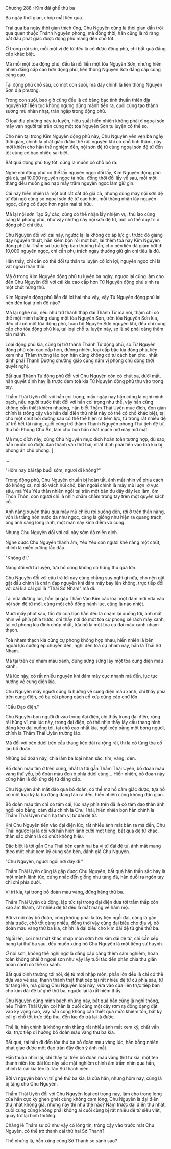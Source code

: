 




Chương 288 : Kim đái ghế thứ ba


Ba ngày thời gian, chớp mắt liền qua.

Trải qua ba ngày thời gian thích ứng, Chu Nguyên cũng là thời gian dần trôi qua quen thuộc Thánh Nguyên phong, mà đồng thời, hắn cũng là rõ ràng bắt đầu phát giác được động phủ mang đến chỗ tốt.

Ở trong nội sơn, mỗi một vị đệ tử đều là có được động phủ, chỉ bất quá đẳng cấp khác biệt.

Mà mỗi một tòa động phủ, đều là nối liền một tòa Nguyên Sơn, nhưng hiển nhiên đẳng cấp cao hơn động phủ, liên thông Nguyên Sơn đẳng cấp cũng càng cao.

Tại động phủ chỗ sâu, có một con suối, mà đây chính là liên thông Nguyên Sơn địa phương.

Trong con suối, bao giờ cũng đều là có bàng bạc tinh thuần thiên địa nguyên khí liên tục không ngừng dũng mãnh tiến ra, cuối cùng tạo thành sương mù nhàn nhạt, tràn ngập trong động phủ.

Ở loại địa phương này tu luyện, hiệu suất hiển nhiên không phải ở ngoại sơn mấy vạn người tại trên cùng một tòa Nguyên Sơn tu luyện có thể so.

Cho nên tại trong Kim Nguyên động phủ này, Chu Nguyên vẻn vẹn ba ngày thời gian, chính là phát giác được thể nội nguyên khí có chỗ tinh thâm, này mới khiến cho hắn thể nghiệm đến, nội sơn đệ tử cùng ngoại sơn đệ tử đến tột cùng có bao nhiêu sai biệt.

Bất quá động phủ tuy tốt, cũng là muốn có chỗ bỏ ra.

Nghe nói động phủ có thể lấy nguyên ngọc đổi lấy, Kim Nguyên động phủ giá cả, tại 10,000 nguyên ngọc tả hữu, đồng thời đổi lấy về sau, mỗi một tháng đều muốn giao nạp mấy trăm nguyên ngọc làm giữ gìn.

Cái này hiển nhiên là một bút rất đắt đỏ giá cả, nhưng cũng may nội sơn đệ tử đãi ngộ cũng so ngoại sơn đệ tử cao hơn, mỗi tháng nhận lấy nguyên ngọc, cũng có được hơn ngàn mai tả hữu.

Mà lại nội sơn Tạp Sự các, cũng có thể nhận lấy nhiệm vụ, thù lao cũng càng là phong phú, như vậy những này nội sơn đệ tử, mới có thể duy trì ở động phủ chi tiêu.

Chu Nguyên đối với cái này, ngược lại là không có áp lực gì, trước đó giảng dạy nguyên thuật, hắn kiếm bộn rồi một bút, lại thêm toà này Kim Nguyên động phủ là Thẩm sư trực tiếp ban thưởng hắn, cho nên liền đã giảm bớt đi 10,000 nguyên ngọc, chỉ cần phụ trách ngày thường giữ gìn chi tiêu là đủ.

Hắn thấy, chỉ cần có thể đối tự thân tu luyện có ích lợi, nguyên ngọc chỉ là vật ngoài thân thôi.

Mà ở trong Kim Nguyên động phủ tu luyện ba ngày, ngược lại cũng làm cho đến Chu Nguyên đối với cái kia cao cấp hơn Tử Nguyên động phủ sinh ra một chút hứng thú.

Kim Nguyên động phủ liền đã lợi hại như vậy, vậy Tử Nguyên động phủ lại nên đến loại trình độ nào?

Mà lại nghe nói, nếu như trở thành thập đại Thánh Tử mà nói, thậm chí có thể một mình hưởng dụng một tòa Nguyên Sơn, trên tòa Nguyên Sơn kia, đều chỉ có một tòa động phủ, toàn bộ Nguyên Sơn nguyên khí, đều chỉ cung cấp cho tòa động phủ kia, tại loại chỗ tu luyện này, sợ là sẽ phải càng thêm tấn mãnh.

Loại động phủ kia, cũng bị trở thành Thánh Tử động phủ, so Tử Nguyên động phủ còn cao cấp hơn, đương nhiên, loại cấp bậc kia động phủ, liền xem như Thẩm trưởng lão bọn hắn cũng không có tư cách ban cho, nhất định phải Thanh Dương chưởng giáo cùng năm vị phong chủ đồng thời quyết nghị.

Bất quá Thánh Tử động phủ đối với Chu Nguyên còn có chút xa, dưới mắt, hắn quyết định hay là trước đem toà kia Tử Nguyên động phủ thu vào trong tay.

Thẩm Thái Uyên đối với hắn coi trọng, mấy ngày nay hắn cũng là nghĩ minh bạch, nếu người trước thật đối với hắn coi trọng như thế, vậy hắn cũng không cần thiết khiêm nhượng, hắn biết Thẩm Thái Uyên mục đích, đơn giản chính là trông cậy vào hắn đại điển thứ nhất này có thể có chỗ khác biệt, tại cho một chút bồi dưỡng sau có thể thể hiện ra tiềm lực, từ trong rất nhiều đệ tử trổ hết tài năng, cuối cùng trở thành Thánh Nguyên phong Thủ tịch đệ tử, thu hồi Phong Chủ Ấn, làm cho bọn hắn nhất mạch mở mày mở mặt.

Mà mục đích này, cùng Chu Nguyên mục đích hoàn toàn tương hợp, dù sao, hắn muốn có được đạo thánh văn thứ hai, nhất định phải tiến vào toà kia bị phong ấn chủ phong. ]

...

"Hôm nay bài tập buổi sớm, ngươi đi không?"

Trong động phủ, Chu Nguyên chuẩn bị hoàn tất, ánh mắt nhìn về phía cách đó không xa, nơi đó vách núi chỗ, bên ngoài chính là mây mù lượn lờ vực sâu, mà Yêu Yêu thản nhiên ngồi tại trên một bàn đu dây dây leo làm, ôm Thôn Thôn, con ngươi chỉ là nhìn chằm chằm trong tay trên một quyển sách cổ.

Ánh nắng xuyên thấu qua mây mù chiếu rọi xuống đến, rơi ở trên thân nàng, vốn là trắng nõn nước da như ngọc, càng là giống như hiện ra quang trạch, óng ánh sáng long lanh, một màn này kinh diễm vô cùng.

Nhưng Chu Nguyên đối với cái này sớm đã miễn dịch.

Nghe được Chu Nguyên thanh âm, Yêu Yêu con ngươi khẽ nâng một chút, chính là miễn cưỡng lắc đầu.

"Không đi."

Nàng đối với tu luyện, tựa hồ cũng không có hứng thú quá lớn.

Chu Nguyên đối với câu trả lời này cũng chẳng suy nghĩ gì nữa, cho nên gật gật đầu chính là chân đạp nguyên khí đám mây bay lên không, trực tiếp đối với cái kia cái gọi là "Thái Sơ Nham" mà đi.

Tại nửa đường lúc, hắn lại gặp Thẩm Vạn Kim các loại một đám mới vừa vào nội sơn đệ tử mới, cùng một chỗ đồng hành lúc, cũng là náo nhiệt.

Mười mấy phút sau, tốc độ của bọn hắn đều là chậm lại xuống tới, ánh mắt nhìn về phía phía trước, chỉ thấy nơi đó một tòa cự phong xé rách mây xanh, tại cự phong kia đỉnh chóp nhất, tựa hồ là một tòa cự đại màu xanh nham thạch.

Toà nham thạch kia cùng cự phong không hợp nhau, hiển nhiên là bên ngoài lực cưỡng ép chuyển đến, nghĩ đến toà cự nham này, hẳn là Thái Sơ Nham.

Mà tại trên cự nham màu xanh, đứng sừng sững lấy một tòa cung điện màu xanh.

Mà lúc này, có rất nhiều nguyên khí đám mây cực nhanh mà đến, lục tục hướng về cung điện kia.

Chu Nguyên mấy người cũng là hướng về cung điện màu xanh, chỉ thấy phía trên cung điện, có ba cái phong cách cổ xưa cứng cáp chữ lớn.

"Cầu Đạo điện."

Chu Nguyên bọn người đi vào trong đại điện, chỉ thấy trong đại điện, rộng rãi hùng vĩ, mà lúc này, trong đại điện, có thể nhìn thấy lấy cầu thang hình dáng kéo dài xuống tới, tại chỗ cao nhất kia, ngồi xếp bằng một bóng người, chính là Thẩm Thái Uyên trưởng lão.

Mà đối với bên dưới trên cầu thang kéo dài ra rộng rãi, thì là có từng tòa cổ lão bồ đoàn.

Những bồ đoàn này, chia làm ba loại nhan sắc, tím, vàng, đen.

Bồ đoàn màu tím ở trên cùng, nhất là tới gần Thẩm Thái Uyên, bồ đoàn màu vàng thứ yếu, bồ đoàn màu đen ở phía dưới cùng... Hiển nhiên, bồ đoàn này cũng hẳn là đối ứng đệ tử đẳng cấp.

Chu Nguyên ánh mắt đảo qua bồ đoàn, có thể mơ hồ cảm giác được, tựa hồ có một loại kỳ lạ ba động đang tản ra đến, hiển nhiên cũng không đơn giản.

Bồ đoàn màu tím chỉ có tám cái, lúc này phía trên đã là có tám đạo thân ảnh ngồi xếp bằng, cầm đầu chính là Chu Thái, hiển nhiên bọn hắn chính là Thẩm Thái Uyên môn hạ tám vị tử đái đệ tử.

Khi Chu Nguyên tiến vào đại điện lúc, rất nhiều ánh mắt bắn ra mà đến, Chu Thái ngược lại là đối với hắn hiền lành cười một tiếng, bất quá đệ tử khác, thần sắc chính là có chút không hiểu.

Đặc biệt là tới gần Chu Thái bên cạnh hai ba vị tử đái đệ tử, ánh mắt mang theo một chút xem kỹ cùng sắc bén, đánh giá Chu Nguyên.

"Chu Nguyên, ngươi ngồi nơi đây đi."

Thẩm Thái Uyên cũng là gặp được Chu Nguyên, bất quá hắn thần sắc hay là một mảnh lãnh túc, cứng nhắc đến giống như tảng đá, hắn duỗi ra ngón tay chỉ chỉ phía dưới.

Vị trí kia, tại trong bồ đoàn màu vàng, đứng hàng thứ ba.

Thẩm Thái Uyên cử động, lập tức tại trong đại điện đưa tới trầm thấp xôn xao âm thanh, rất nhiều đệ tử đều là mắt mang vẻ hâm mộ.

Bởi vì nơi này bồ đoàn, cũng không phải là tùy tiện ngồi đại, càng là gần phía trước, chỗ tốt càng nhiều, đồng thời vậy cũng đại biểu cho địa vị, bồ đoàn màu vàng thứ ba kia, chính là đại biểu cho kim đái đệ tử ghế thứ ba.

Ngồi lên, coi như mặt khác nhập môn sớm hơn kim đái đệ tử, chỉ cần xếp hạng tại thứ ba sau, đều muốn xưng hô Chu Nguyên là một tiếng sư huynh.

Ở nội sơn, không thể nghi ngờ là đẳng cấp càng thêm sâm nghiêm, hoàn toàn không phải ở ngoại sơn như vậy lấy tuổi tác đến phân chia thư giãn hoàn cảnh có thể so sánh.

Bất quá bình thường tới nói, đệ tử mới nhập môn, phần lớn đều là chỉ có thể dựa vào về sau, thành thành thật thật xếp tại rất nhiều đệ tử cũ phía sau, từ từ tăng lên, mà giống Chu Nguyên loại này, vừa vào cửa liền trực tiếp ban cho kim đái đệ tử ghế thứ ba, ngược lại là rất hiếm thấy.

Chu Nguyên cũng minh bạch những này, bất quá hắn cũng là nghĩ thông, nếu Thẩm Thái Uyên coi hắn là cuối cùng một cây rơm rạ đồng dạng đặt vào kỳ vọng cao, vậy hắn cũng không cần thiết quá mức khiêm tốn, bất kỳ cái gì chỗ tốt trực tiếp thu, đến lúc đó trả lại là được.

Thế là, hắn chính là không nhìn thẳng rất nhiều ánh mắt xem kỹ, chất vấn kia, trực tiếp đi hướng bồ đoàn màu vàng thứ ba kia.

Bất quá, tại hắn đi đến tòa thứ ba bồ đoàn màu vàng lúc, hắn bỗng nhiên phát giác được một đạo tràn đầy địch ý ánh mắt.

Hắn thuận nhìn lại, chỉ thấy tại trên bồ đoàn màu vàng thứ tư kia, một tên thanh niên tóc dài lúc này sắc mặt nghiêm chỉnh âm trầm nhìn qua hắn, chính là cái kia tên là Tào Sư thanh niên.

Bởi vì nguyên bản vị trí ghế thứ ba kia, là của hắn, nhưng hôm nay, cũng là bị tặng cho Chu Nguyên.

Thẩm Thái Uyên đối với Chu Nguyên loại coi trọng này, làm cho trong lòng của hắn cực kỳ ghen ghét cùng không cam lòng, Chu Nguyên là đại điển thứ nhất không giả, nhưng này thì như thế nào? Năm trước đại điển thứ nhất, cuối cùng cũng không phải không ai cuối cùng bị rất nhiều đệ tử siêu việt, quay trở lại bình thường.

Chẳng lẽ Thẩm sư cứ như vậy có lòng tin, trông cậy vào trước mắt Chu Nguyên, có thể trở thành cái thứ hai Sở Thanh?

Thế nhưng là, hắn xứng cùng Sở Thanh so sánh sao?




